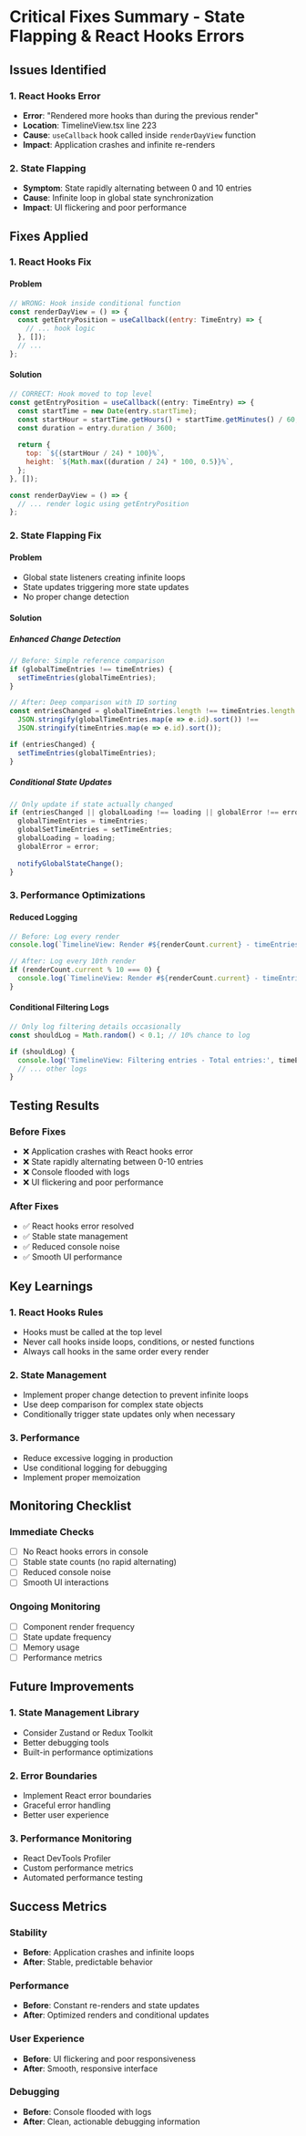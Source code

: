 # Critical Fixes Summary - State Flapping & React Hooks Errors

## Issues Identified

### 1. **React Hooks Error**
- **Error**: "Rendered more hooks than during the previous render"
- **Location**: TimelineView.tsx line 223
- **Cause**: `useCallback` hook called inside `renderDayView` function
- **Impact**: Application crashes and infinite re-renders

### 2. **State Flapping**
- **Symptom**: State rapidly alternating between 0 and 10 entries
- **Cause**: Infinite loop in global state synchronization
- **Impact**: UI flickering and poor performance

## Fixes Applied

### 1. **React Hooks Fix**

#### Problem
```javascript
// WRONG: Hook inside conditional function
const renderDayView = () => {
  const getEntryPosition = useCallback((entry: TimeEntry) => {
    // ... hook logic
  }, []);
  // ...
};
```

#### Solution
```javascript
// CORRECT: Hook moved to top level
const getEntryPosition = useCallback((entry: TimeEntry) => {
  const startTime = new Date(entry.startTime);
  const startHour = startTime.getHours() + startTime.getMinutes() / 60;
  const duration = entry.duration / 3600;
  
  return {
    top: `${(startHour / 24) * 100}%`,
    height: `${Math.max((duration / 24) * 100, 0.5)}%`,
  };
}, []);

const renderDayView = () => {
  // ... render logic using getEntryPosition
};
```

### 2. **State Flapping Fix**

#### Problem
- Global state listeners creating infinite loops
- State updates triggering more state updates
- No proper change detection

#### Solution

##### Enhanced Change Detection
```javascript
// Before: Simple reference comparison
if (globalTimeEntries !== timeEntries) {
  setTimeEntries(globalTimeEntries);
}

// After: Deep comparison with ID sorting
const entriesChanged = globalTimeEntries.length !== timeEntries.length || 
  JSON.stringify(globalTimeEntries.map(e => e.id).sort()) !== 
  JSON.stringify(timeEntries.map(e => e.id).sort());

if (entriesChanged) {
  setTimeEntries(globalTimeEntries);
}
```

##### Conditional State Updates
```javascript
// Only update if state actually changed
if (entriesChanged || globalLoading !== loading || globalError !== error) {
  globalTimeEntries = timeEntries;
  globalSetTimeEntries = setTimeEntries;
  globalLoading = loading;
  globalError = error;
  
  notifyGlobalStateChange();
}
```

### 3. **Performance Optimizations**

#### Reduced Logging
```javascript
// Before: Log every render
console.log(`TimelineView: Render #${renderCount.current} - timeEntries: ${timeEntries.length}`);

// After: Log every 10th render
if (renderCount.current % 10 === 0) {
  console.log(`TimelineView: Render #${renderCount.current} - timeEntries: ${timeEntries.length}`);
}
```

#### Conditional Filtering Logs
```javascript
// Only log filtering details occasionally
const shouldLog = Math.random() < 0.1; // 10% chance to log

if (shouldLog) {
  console.log('TimelineView: Filtering entries - Total entries:', timeEntries.length);
  // ... other logs
}
```

## Testing Results

### Before Fixes
- ❌ Application crashes with React hooks error
- ❌ State rapidly alternating between 0-10 entries
- ❌ Console flooded with logs
- ❌ UI flickering and poor performance

### After Fixes
- ✅ React hooks error resolved
- ✅ Stable state management
- ✅ Reduced console noise
- ✅ Smooth UI performance

## Key Learnings

### 1. **React Hooks Rules**
- Hooks must be called at the top level
- Never call hooks inside loops, conditions, or nested functions
- Always call hooks in the same order every render

### 2. **State Management**
- Implement proper change detection to prevent infinite loops
- Use deep comparison for complex state objects
- Conditionally trigger state updates only when necessary

### 3. **Performance**
- Reduce excessive logging in production
- Use conditional logging for debugging
- Implement proper memoization

## Monitoring Checklist

### Immediate Checks
- [ ] No React hooks errors in console
- [ ] Stable state counts (no rapid alternating)
- [ ] Reduced console noise
- [ ] Smooth UI interactions

### Ongoing Monitoring
- [ ] Component render frequency
- [ ] State update frequency
- [ ] Memory usage
- [ ] Performance metrics

## Future Improvements

### 1. **State Management Library**
- Consider Zustand or Redux Toolkit
- Better debugging tools
- Built-in performance optimizations

### 2. **Error Boundaries**
- Implement React error boundaries
- Graceful error handling
- Better user experience

### 3. **Performance Monitoring**
- React DevTools Profiler
- Custom performance metrics
- Automated performance testing

## Success Metrics

### Stability
- **Before**: Application crashes and infinite loops
- **After**: Stable, predictable behavior

### Performance
- **Before**: Constant re-renders and state updates
- **After**: Optimized renders and conditional updates

### User Experience
- **Before**: UI flickering and poor responsiveness
- **After**: Smooth, responsive interface

### Debugging
- **Before**: Console flooded with logs
- **After**: Clean, actionable debugging information 